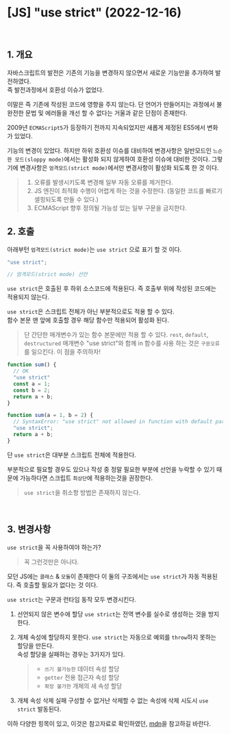 # [JS] "use strict" (2022-12-16)

</br>

## 1. 개요

자바스크립트의 발전은 기존의 기능을 변경하지 않으면서 새로운 기능만을 추가하여 발전하였다. </br>
즉 발전과정에서 호환성 이슈가 없었다. </br>

이말은 즉 기존에 작성된 코드에 영향을 주지 않는다. 단 언어가 만들어지는 과정에서 불완전한 문법 및 에러들을 개선 할 수 없다는 거울과 같은 단점이 존재한다. </br>

2009년 `ECMAScript5`가 등장하기 전까지 지속되었지만 새롭게 제정된 ES5에서 변화가 있었다. </br>

기능의 변경이 있었다. 하지만 하위 호환성 이슈를 대비하여 변경사항은 일반모드인 `느슨한 모드(sloppy mode)`에서는 활성화 되지 않게하여 호환성 이슈에 대비한 것이다.
그렇기에 변경사항은 `엄격모드(strict mode)`에서만 변경사항이 활성화 되도록 한 것 이다.

> 1. 오류를 발생시키도록 변경해 일부 자동 오류를 제거한다.
> 2. JS 엔진이 최적화 수행이 어렵게 하는 것을 수정한다. (동일한 코드를 빠르기 셀힝되도록 만들 수 있다.)
> 3. ECMAScript 향후 정의될 가능성 있는 일부 구문을 금지한다.

## 2. 호출

아래부턴 `엄격모드(strict mode)`는 `use strict` 으로 표기 할 것 이다.

```javascript
"use strict";

// 엄격모드(strict mode) 선언
```

`use strict`은 호출된 후 하위 소스코드에 적용된다. 즉 호출부 위에 작성된 코드에는 적용되지 않는다.

`use strict`은 스크립트 전체가 아닌 부분적으로도 적용 할 수 있다. </br>
함수 본문 맨 앞에 호출할 경우 해당 함수만 적용되어 활성화 된다.

> 단 간단한 매개변수가 있는 함수 본문에만 적용 할 수 있다. `rest`, `default`, `destructured` 매개변수 "use strict"와 함께 in 함수를 사용 하는 것은 `구문오류` 를 일으킨다. 이 점을 주의하자!

```javascript
function sum() {
  // OK
  "use strict"
  const a = 1;
  const b = 2;
  return a + b;
}

function sum(a = 1, b = 2) {
  // SyntaxError: "use strict" not allowed in function with default parameter
  "use strict";
  return a + b;
}
```

단 `use strict`은 대부분 스크립트 전체에 적용한다. </br>

부분적으로 필요할 경우도 있으나 작성 중 정말 필요한 부분에 선언을 누락할 수 있기 때문에 가능하다면 스크립트 `최상단`에 적용하는것을 권장한다.

> `use strict`을 취소항 방법은 존재하지 않는다.

</br>

## 3. 변경사항

`use strict`을 꼭 사용하여야 하는가? </br>

> 꼭 그런것만은 아니다.

모던 JS에는 `클래스` & `모듈`이 존재한다 이 둘의 구조에서는 `use strict`가 자동 적용된다. 즉 호출할 필요가 없다는 것 이다.

`use strict`는 구문과 런타임 동작 모두 변경시킨다.

1. 선언되지 않은 변수에 할당
   `use strict`는 전역 변수를 실수로 생성하는 것을 방지한다.
2. 개체 속성에 할당하지 못한다.
   `use strict`는 자동으로 예외를 `throw`하지 못하는 할당을 만든다.</br>
   속성 할당을 실패하는 경우는 3가지가 있다.

   > - `쓰기 불가능한` 데이터 속성 할당
   > - `getter` 전용 접근자 속성 할당
   > - `확장 불가한` 개체의 새 속성 할당

3. 개체 속성 삭제 실패
   구성할 수 없거난 삭제할 수 없는 속성에 삭제 시도시 `use strict` 발동된다.

이하 다양한 힝목이 있고, 이것은 참고자료로 확인하였던, [mdn](https://developer.mozilla.org/en-US/docs/Web/JavaScript/Reference/Strict_mode)을 참고하길 바란다.
